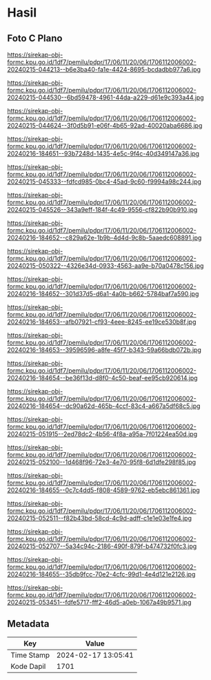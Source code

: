 # Hasil

## Foto C Plano

https://sirekap-obj-formc.kpu.go.id/1df7/pemilu/pdpr/17/06/11/20/06/1706112006002-20240215-044213--b6e3ba40-fa1e-4424-8695-bcdadbb977a6.jpg

https://sirekap-obj-formc.kpu.go.id/1df7/pemilu/pdpr/17/06/11/20/06/1706112006002-20240215-044530--6bd59478-4961-44da-a229-d61e9c393a44.jpg

https://sirekap-obj-formc.kpu.go.id/1df7/pemilu/pdpr/17/06/11/20/06/1706112006002-20240215-044624--3f0d5b91-e06f-4b65-92ad-40020aba6686.jpg

https://sirekap-obj-formc.kpu.go.id/1df7/pemilu/pdpr/17/06/11/20/06/1706112006002-20240216-184651--93b7248d-1435-4e5c-9f4c-40d349147a36.jpg

https://sirekap-obj-formc.kpu.go.id/1df7/pemilu/pdpr/17/06/11/20/06/1706112006002-20240215-045333--fdfcd985-0bc4-45ad-9c60-f9994a98c244.jpg

https://sirekap-obj-formc.kpu.go.id/1df7/pemilu/pdpr/17/06/11/20/06/1706112006002-20240215-045526--343a9eff-184f-4c49-9556-cf822b90b910.jpg

https://sirekap-obj-formc.kpu.go.id/1df7/pemilu/pdpr/17/06/11/20/06/1706112006002-20240216-184652--c829a62e-1b9b-4d4d-9c8b-5aaedc608891.jpg

https://sirekap-obj-formc.kpu.go.id/1df7/pemilu/pdpr/17/06/11/20/06/1706112006002-20240215-050322--4326e34d-0933-4563-aa9e-b70a0478c156.jpg

https://sirekap-obj-formc.kpu.go.id/1df7/pemilu/pdpr/17/06/11/20/06/1706112006002-20240216-184652--301d37d5-d6a1-4a0b-b662-5784baf7a590.jpg

https://sirekap-obj-formc.kpu.go.id/1df7/pemilu/pdpr/17/06/11/20/06/1706112006002-20240216-184653--afb07921-cf93-4eee-8245-ee19ce530b8f.jpg

https://sirekap-obj-formc.kpu.go.id/1df7/pemilu/pdpr/17/06/11/20/06/1706112006002-20240216-184653--39596596-a8fe-45f7-b343-59a66bdb072b.jpg

https://sirekap-obj-formc.kpu.go.id/1df7/pemilu/pdpr/17/06/11/20/06/1706112006002-20240216-184654--be36f13d-d8f0-4c50-beaf-ee95cb920614.jpg

https://sirekap-obj-formc.kpu.go.id/1df7/pemilu/pdpr/17/06/11/20/06/1706112006002-20240216-184654--dc90a62d-465b-4ccf-83c4-a667a5df68c5.jpg

https://sirekap-obj-formc.kpu.go.id/1df7/pemilu/pdpr/17/06/11/20/06/1706112006002-20240215-051915--2ed78dc2-4b56-4f8a-a95a-7f01224ea50d.jpg

https://sirekap-obj-formc.kpu.go.id/1df7/pemilu/pdpr/17/06/11/20/06/1706112006002-20240215-052100--1d468f96-72e3-4e70-95f8-6d1dfe298f85.jpg

https://sirekap-obj-formc.kpu.go.id/1df7/pemilu/pdpr/17/06/11/20/06/1706112006002-20240216-184655--0c7c4dd5-f808-4589-9762-eb5ebc861361.jpg

https://sirekap-obj-formc.kpu.go.id/1df7/pemilu/pdpr/17/06/11/20/06/1706112006002-20240215-052511--f82b43bd-58cd-4c9d-adff-c1e1e03e1fe4.jpg

https://sirekap-obj-formc.kpu.go.id/1df7/pemilu/pdpr/17/06/11/20/06/1706112006002-20240215-052707--5a34c94c-2186-490f-879f-b474732f0fc3.jpg

https://sirekap-obj-formc.kpu.go.id/1df7/pemilu/pdpr/17/06/11/20/06/1706112006002-20240216-184655--35db9fcc-70e2-4cfc-99d1-4e4d121e2126.jpg

https://sirekap-obj-formc.kpu.go.id/1df7/pemilu/pdpr/17/06/11/20/06/1706112006002-20240215-053451--fdfe5717-fff2-46d5-a0eb-1067a49b9571.jpg


## Metadata

| Key        | Value               |
| ---------- | ------------------- |
| Time Stamp | 2024-02-17 13:05:41 |
| Kode Dapil | 1701                |



